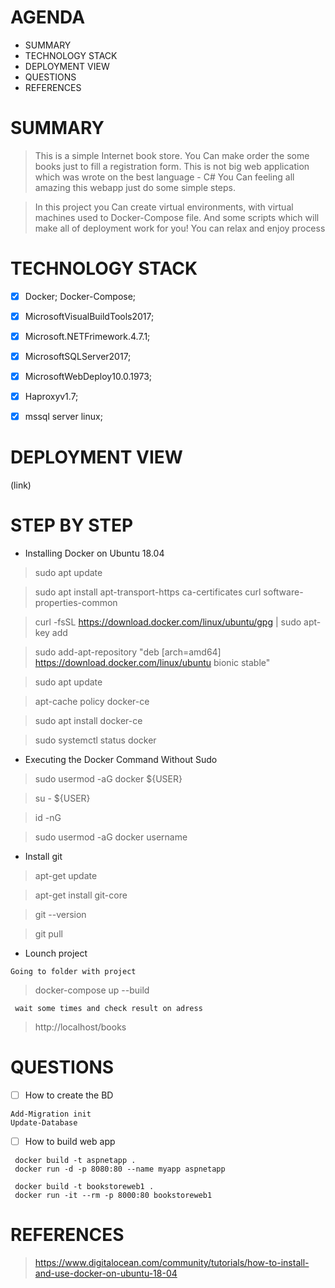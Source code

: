 
# AGENDA

* SUMMARY
* TECHNOLOGY STACK
* DEPLOYMENT VIEW
* QUESTIONS
* REFERENCES

# SUMMARY

>  This is a simple Internet book store. You Can make order the some books just to fill a registration form.
>	 This is not big web application which was wrote on the best language - C#
>  You Can feeling all amazing this webapp just do some simple steps.

>  In this project you Can create virtual environments, with virtual machines used to Docker-Compose file.
>  And some scripts  which will make all of deployment work for you!
>  You can relax and enjoy process


# TECHNOLOGY STACK

- [x]  Docker;	Docker-Compose;
- [x]  MicrosoftVisualBuildTools2017;
- [x]  Microsoft.NETFrimework.4.7.1; 	
- [x]  MicrosoftSQLServer2017; 			
- [x]  MicrosoftWebDeploy10.0.1973; 	
- [x]  Haproxyv1.7; 
- [x]  mssql server linux;


# DEPLOYMENT VIEW

(link)


# STEP BY STEP

* Installing Docker on Ubuntu 18.04

> sudo apt update

> sudo apt install apt-transport-https ca-certificates curl software-properties-common

> curl -fsSL https://download.docker.com/linux/ubuntu/gpg | sudo apt-key add 

> sudo add-apt-repository "deb [arch=amd64] https://download.docker.com/linux/ubuntu bionic stable"

> sudo apt update

> apt-cache policy docker-ce

> sudo apt install docker-ce

> sudo systemctl status docker

* Executing the Docker Command Without Sudo 

> sudo usermod -aG docker ${USER}

> su - ${USER}

> id -nG

> sudo usermod -aG docker username

* Install git

> apt-get update

> apt-get install git-core

> git --version

> git pull 

* Lounch project

`` Going to folder with project
``
> docker-compose up --build

``` wait some times and check result on adress```
> http://localhost/books

# QUESTIONS
- [ ] How to create the BD
```
Add-Migration init
Update-Database
```
- [ ] How to build web app
```
 docker build -t aspnetapp .
 docker run -d -p 8080:80 --name myapp aspnetapp
 
 docker build -t bookstoreweb1 .
 docker run -it --rm -p 8000:80 bookstoreweb1
```
 
 
# REFERENCES
 
> https://www.digitalocean.com/community/tutorials/how-to-install-and-use-docker-on-ubuntu-18-04 
